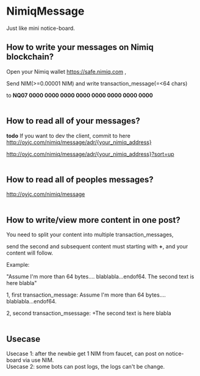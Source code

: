 # NimiqMessage

Just like mini notice-board.<br>


## How to write your messages on Nimiq blockchain?<br> 

Open your Nimiq wallet https://safe.nimiq.com ,<br> 

Send NIM(>=0.00001 NIM) and write transaction_message(=<64 chars) <br>

to **NQ07 0000 0000 0000 0000 0000 0000 0000 0000** <br><br>



## How to read all of your messages?<br>
__todo__ If you want to dev the client, commit to here<br>
http://oyjc.com/nimiq/message/adr/{your_nimiq_address}<br>

http://oyjc.com/nimiq/message/adr/{your_nimiq_address}?sort=up<br><br>



## How to read all of peoples messages?<br>

http://oyjc.com/nimiq/message<br><br>


## How to write/view more content in one post?<br> 

You need to split your content into multiple transaction_messages, <br>

send the second and subsequent content must starting with **+**, and your content will follow.<br>


Example: <br>

"Assume I'm more than 64 bytes.... blablabla...endof64. The second text is here blabla"<br>

1, first transaction_message: Assume I'm more than 64 bytes.... blablabla...endof64.<br>

2, second transaction_msessage:  +The second text is here blabla<br><br>

## Usecase <br>
Usecase 1: after the newbie get 1 NIM from faucet, can post on notice-board via use NIM.<br>
Usecase 2: some bots can post logs, the logs can't be change.<br>

